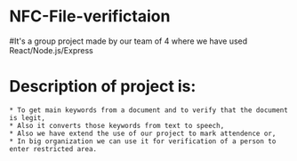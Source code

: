# NFC-File-verifictaion

#It's a group project made by our team of 4 where we have used React/Node.js/Express

# Description of project is:

    * To get main keywords from a document and to verify that the document is legit,
    * Also it converts those keywords from text to speech,
    * Also we have extend the use of our project to mark attendence or,
    * In big organization we can use it for verification of a person to enter restricted area.
    
